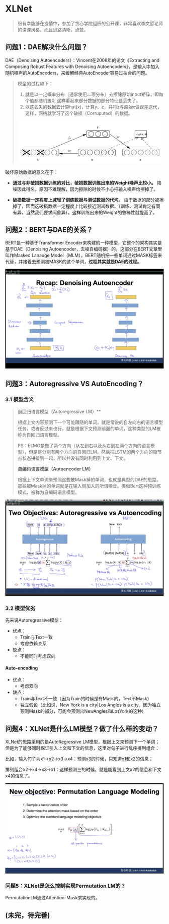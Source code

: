 # XLNet

> 很有幸能够在疫情中，参加了贪心学院组织的公开课，非常喜欢李文哲老师的讲课风格，而且思路清晰，点赞。

## 问题1：DAE解决什么问题？

DAE（Denoising Autoencoders）：Vincent在2008年的论文《Extracting and Composing Robust Features with Denoising Autoencoders》，是输入中加入随机噪声的AutoEncoders，来缓解经典AutoEncoder容易过拟合的问题。

>模型的过程如下：
>
>1. 就是以一定概率分布（通常使用二项分布）去擦除原始input矩阵，即每个值都随机置0,  这样看起来部分数据的部分特征是丢失了。
>2. 以这丢失的数据去计算hat(x)，计算y、z，并将z与原始x做误差迭代，这样，网络就学习了这个破损（Corruputed）的数据。
>
>![](https://raw.githubusercontent.com/anxiang1836/FigureBed/master/img/20200225111034.png)

破坏原始数据的意义在于：

- **通过与非破损数据训练的对比，破损数据训练出来的Weight噪声比较小。** 降噪因此得名。原因不难理解，因为擦除的时候不小心把输入噪声给擦掉了。

- **破损数据一定程度上减轻了训练数据与测试数据的代沟。** 由于数据的部分被擦掉了，因而这破损数据一定程度上比较接近测试数据。（训练、测试肯定有同有异，当然我们要求同舍异）。这样训练出来的Weight的鲁棒性就提高了。

## 问题2：BERT与DAE的关系？

BERT是一种基于Transformer Encoder来构建的一种模型，它整个的架构其实是基于DAE（Denoising Autoencoder，去噪自编码器）的，这部分在BERT文章里叫作Masked Lanauge Model（MLM）。BERT随机把一些单词通过MASK标签来代替，并接着去预测被MASK的这个单词，**过程其实就是DAE的过程。**

![](https://raw.githubusercontent.com/anxiang1836/FigureBed/master/img/20200222201857.png)

## 问题3：Autoregressive VS AutoEncoding？

### 3.1 模型含义

> 自回归语言模型（Autoregressive LM）**
>
> 根据上文内容预测下一个可能跟随的单词，就是常说的自左向右的语言模型任务，或者反过来也行，就是根据下文预测前面的单词，这种类型的LM被称为自回归语言模型。
>
> PS：ELMO是做了两个方向（从左到右以及从右到左两个方向的语言模型），但是是分别有两个方向的自回归LM，然后把LSTM的两个方向的隐节点状态拼接到一起，所以并没有同时利用到上文、下文。
>
> **自编码语言模型（Autoencoder LM）**
>
> 根据上下文单词来预测这些被Mask掉的单词，也就是典型的DAE的思路。那些被Mask掉的单词就是在输入侧加入的所谓噪音。类似Bert这种预训练模式，被称为自编码语言模型。

![](https://raw.githubusercontent.com/anxiang1836/FigureBed/master/img/20200222203139.png)

### 3.2 模型优劣

先来说Autoregressive模型：

- 优点：
  - Train与Text一致
  - 考虑依赖关系
- 缺点：
  - 不能同时考虑双向

#### Auto-encoding

- 优点：
  - 考虑双向
- 缺点：
  - Train与Text不一致（因为Train的时候是有Mask的，Text不Mask）
  - 独立假设（比如说，New York is a city|Los Angles is a city，因为独立预测Mask的部分，可能会预测出NewAngles和LosYork的这种）

## 问题4：XLNet是什么LM模型？做了什么样的变动？

XLNet的思路采用的是AutoRegressive LM模型，根据上文来预测下一个单词；但是为了能够同时保证引入上文和下文的信息，这里对句子进行乱序排列组合：

比如，输入句子为x1->x2->x3->x4：预测x3的时候，只知道x1和x2的信息；

排列组合x2->x4->x3->x1：这样预测三的时候，就是能看到上文x2的信息和下文x4的信息了。

![](https://raw.githubusercontent.com/anxiang1836/FigureBed/master/img/20200222204831.png)

### 问题5：XLNet是怎么控制实现Permutation LM的？

PermutationLM通过Attention-Mask来实现的。



## (未完，待完善)

